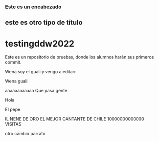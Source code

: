 ### Este es un encabezado

## este es otro tipo de título

# testingddw2022
Este es un repositorio de pruebas, donde los alumnos harán sus primeros commit.


Wena soy el guali y vengo a editarr

Wena guali


aaaaaaaaaaaa
Que pasa gente
<p>Hola<p>
<p> El pepe<p>

IL NENE DE ORO EL MEJOR CANTANTE DE CHILE 10000000000000 VISITAS


otro cambio
parrafo
